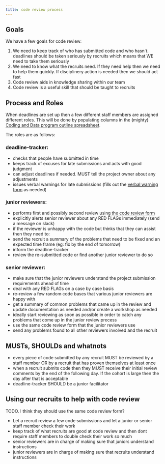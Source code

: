 ```yaml
---
title: code review process
---
```


## Goals

We have a few goals for code review:

1. We need to keep track of who has submitted code and who hasn't. deadlines should be taken seriously by recruits which means that WE need to take them seriously
2. We need to know what the recruits need. If they need help then we need to help them quickly. If disciplinery action is needed then we should act fast
3. Code review aids in knowledge sharing within our team
4. Code review is a useful skill that should be taught to recruits

## Process and Roles

When deadlines are set up then a few different staff members are assigned different roles. This will be done by populating columns in the (mighty) [Coding and Data program outline spreadsheet](https://docs.google.com/spreadsheets/u/2/d/14SsiRw8sit3-IvzpntINicIWd4MG1CDOxbv14Ypsmpw/edit#gid=1404224753).

The roles are as follows:

### deadline-tracker:

- checks that people have submitted in time
- keeps track of excuses for late submissions and acts with good judgment
- can adjust deadlines if needed. MUST tell the project owner about any adjustments
- issues verbal warnings for late submissions (fills out the [verbal warning form](https://forms.gle/n41VC1PDyuGPakG79) as needed)

### junior reviewers:

- performs first and possibly second review using[ the code review form](https://docs.google.com/forms/d/e/1FAIpQLSe1_aouHSds1Vx-FkWcq5gKyTxwzRylJMa_7ZDkA99M2aVbZg/viewform?usp=sf_link)
- explicitly alerts senior reviewer about any RED FLAGs immediately (send a message on slack)
- if the reviewer is unhappy with the code but thinks that they can assist then they need to:
- send the recruit a summary of the problems that need to be fixed and an expected time frame (eg: fix by the end of tomorrow)
- inform the deadline-tracker
- review the re-submitted code or find another junior reviewer to do so

### senior reviewer:

- make sure that the junior reviewers understand the project submission requirements ahead of time
- deal with any RED FLAGs on a case by case basis
- re-review a few random code bases that various junior reviewers are happy with
- get a summary of common problems that came up in the review and update documentation as needed and/or create a workshop as needed
- ideally start reviewing as soon as possible in order to catch any problems that come up in the junior review process
- use the same code review form that the junior reviewers use
- send any problems found to all other reviewers involved and the recruit

## MUSTs, SHOULDs and whatnots

- every piece of code submitted by any recruit MUST be reviewed by a staff member OR by a recruit that has proven themselves at least once
- when a recruit submits code then they MUST receive their initial review comments by the end of the following day. If the cohort is large then the day after that is acceptable
- deadline-tracker SHOULD be a junior facilitator

## Using our recruits to help with code review

TODO. I think they should use the same code review form?

- Let a recruit review a few code submissions and let a junior or senior staff member check their work
- keep track of what recruits are good at code review and then dont require staff members to double check their work so much
- senior reviewers are in charge of making sure that juniors understand instructions
- junior reviewers are in charge of making sure that recruits understand instructions
